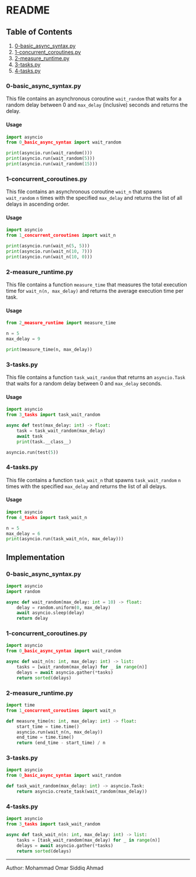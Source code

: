 README
======

Table of Contents
-----------------

1. [0-basic_async_syntax.py](#0-basic_async_syntaxpy)
2. [1-concurrent_coroutines.py](#1-concurrent_coroutinespy)
3. [2-measure_runtime.py](#2-measure_runtimepy)
4. [3-tasks.py](#3-tasks)
5. [4-tasks.py](#4-tasks)

### 0-basic_async_syntax.py

This file contains an asynchronous coroutine `wait_random` that waits for a random delay between 0 and `max_delay` (inclusive) seconds and returns the delay.

#### Usage

```python
import asyncio
from 0_basic_async_syntax import wait_random

print(asyncio.run(wait_random()))
print(asyncio.run(wait_random(5)))
print(asyncio.run(wait_random(15)))
```

### 1-concurrent_coroutines.py

This file contains an asynchronous coroutine `wait_n` that spawns `wait_random` `n` times with the specified `max_delay` and returns the list of all delays in ascending order.

#### Usage

```python
import asyncio
from 1_concurrent_coroutines import wait_n

print(asyncio.run(wait_n(5, 5)))
print(asyncio.run(wait_n(10, 7)))
print(asyncio.run(wait_n(10, 0)))
```

### 2-measure_runtime.py

This file contains a function `measure_time` that measures the total execution time for `wait_n(n, max_delay)` and returns the average execution time per task.

#### Usage

```python
from 2_measure_runtime import measure_time

n = 5
max_delay = 9

print(measure_time(n, max_delay))
```

### 3-tasks.py

This file contains a function `task_wait_random` that returns an `asyncio.Task` that waits for a random delay between 0 and `max_delay` seconds.

#### Usage

```python
import asyncio
from 3_tasks import task_wait_random

async def test(max_delay: int) -> float:
    task = task_wait_random(max_delay)
    await task
    print(task.__class__)

asyncio.run(test(5))
```

### 4-tasks.py

This file contains a function `task_wait_n` that spawns `task_wait_random` `n` times with the specified `max_delay` and returns the list of all delays.

#### Usage

```python
import asyncio
from 4_tasks import task_wait_n

n = 5
max_delay = 6
print(asyncio.run(task_wait_n(n, max_delay)))
```

Implementation
-------------

### 0-basic_async_syntax.py

```python
import asyncio
import random

async def wait_random(max_delay: int = 10) -> float:
    delay = random.uniform(0, max_delay)
    await asyncio.sleep(delay)
    return delay
```

### 1-concurrent_coroutines.py

```python
import asyncio
from 0_basic_async_syntax import wait_random

async def wait_n(n: int, max_delay: int) -> list:
    tasks = [wait_random(max_delay) for _ in range(n)]
    delays = await asyncio.gather(*tasks)
    return sorted(delays)
```

### 2-measure_runtime.py

```python
import time
from 1_concurrent_coroutines import wait_n

def measure_time(n: int, max_delay: int) -> float:
    start_time = time.time()
    asyncio.run(wait_n(n, max_delay))
    end_time = time.time()
    return (end_time - start_time) / n
```

### 3-tasks.py

```python
import asyncio
from 0_basic_async_syntax import wait_random

def task_wait_random(max_delay: int) -> asyncio.Task:
    return asyncio.create_task(wait_random(max_delay))
```

### 4-tasks.py

```python
import asyncio
from 3_tasks import task_wait_random

async def task_wait_n(n: int, max_delay: int) -> list:
    tasks = [task_wait_random(max_delay) for _ in range(n)]
    delays = await asyncio.gather(*tasks)
    return sorted(delays)
```

---
Author: Mohammad Omar Siddiq Ahmad
